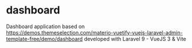 # dashboard
Dashboard application based on https://demos.themeselection.com/materio-vuetify-vuejs-laravel-admin-template-free/demo/dashboard developed with Laravel 9 - VueJS 3 &amp; Vite

